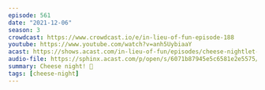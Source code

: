 ```yaml
---
episode: 561
date: "2021-12-06"
season: 3
crowdcast: https://www.crowdcast.io/e/in-lieu-of-fun-episode-188
youtube: https://www.youtube.com/watch?v=anh5UybiaaY
acast: https://shows.acast.com/in-lieu-of-fun/episodes/cheese-nightlet-there-be-cheese
audio-file: https://sphinx.acast.com/p/open/s/6071b87945e5c6581e2e5575/e/61c39b9d33b4eb0014c348cc/media.mp3
summary: Cheese night! 🧀
tags: [cheese-night]
---
```


